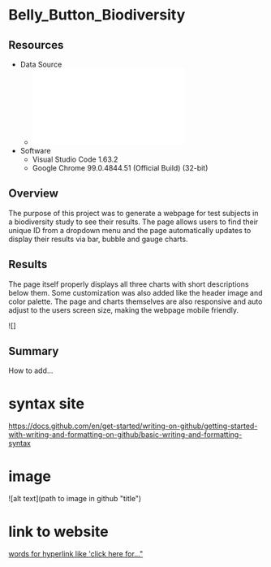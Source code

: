 # Belly_Button_Biodiversity

## Resources
*   Data Source
    *   ![samples.json](samples.json)
*   Software
    *   Visual Studio Code 1.63.2
    *   Google Chrome 99.0.4844.51 (Official Build) (32-bit)

## Overview

The purpose of this project was to generate a webpage for test subjects in a biodiversity study to see their results. The page allows users to find their unique ID from a dropdown menu and the page automatically updates to display their results via bar, bubble and gauge charts.

## Results

The page itself properly displays all three charts with short descriptions below them. Some customization was also added like the header image and color palette. The page and charts themselves are also responsive and auto adjust to the users screen size, making the webpage mobile friendly.

![]

## Summary



How to add...

# syntax site
https://docs.github.com/en/get-started/writing-on-github/getting-started-with-writing-and-formatting-on-github/basic-writing-and-formatting-syntax

# image
![alt text](path to image in github "title")

# link to website
[words for hyperlink like 'click here for..."](url)
